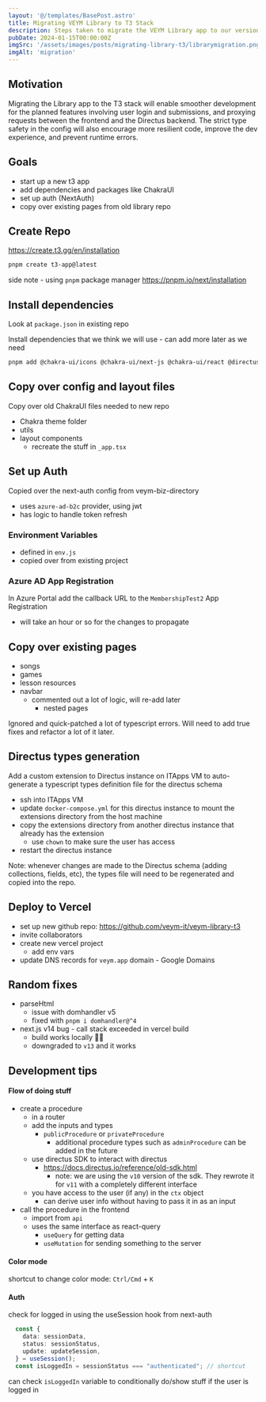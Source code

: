 ```yaml
---
layout: '@/templates/BasePost.astro'
title: Migrating VEYM Library to T3 Stack
description: Steps taken to migrate the VEYM Library app to our version of the T3 stack.
pubDate: 2024-01-15T00:00:00Z
imgSrc: '/assets/images/posts/migrating-library-t3/librarymigration.png'
imgAlt: 'migration'
---
```


## Motivation

Migrating the Library app to the T3 stack will enable smoother development for the planned features involving user login and submissions, and proxying requests between the frontend and the Directus backend.  The strict type safety in the config will also encourage more resilient code, improve the dev experience, and prevent runtime errors.

## Goals

- start up a new t3 app
- add dependencies and packages like ChakraUI
- set up auth (NextAuth)
- copy over existing pages from old library repo

## Create Repo

https://create.t3.gg/en/installation

```bash
pnpm create t3-app@latest
```

side note - using `pnpm` package manager https://pnpm.io/next/installation

## Install dependencies

Look at `package.json` in existing repo

Install dependencies that we think we will use - can add more later as we need

```bash
pnpm add @chakra-ui/icons @chakra-ui/next-js @chakra-ui/react @directus/sdk@10 @emotion/react @emotion/styled @nikolovlazar/chakra-ui-prose axios date-fns date-fns-tz html-react-parser html-to-text next-plausible next-seo parameterize plaiceholder react-hook-form react-icons react-lite-youtube-embed react-scroll-up unist-util-visit
```

## Copy over config and layout files

Copy over old ChakraUI files needed to new repo
- Chakra theme folder 
- utils
- layout components
  - recreate the stuff in `_app.tsx`

## Set up Auth

Copied over the next-auth config from veym-biz-directory

- uses `azure-ad-b2c` provider, using jwt 
- has logic to handle token refresh

### Environment Variables

- defined in `env.js`
- copied over from existing project

### Azure AD App Registration

In Azure Portal add the callback URL to the `MembershipTest2` App Registration
- will take an hour or so for the changes to propagate

## Copy over existing pages

- songs
- games
- lesson resources
- navbar
  - commented out a lot of logic, will re-add later
    - nested pages

Ignored and quick-patched a lot of typescript errors. Will need to add true fixes and refactor a lot of it later.

## Directus types generation
Add a custom extension to Directus instance on ITApps VM to auto-generate a typescript types definition file for the directus schema
- ssh into ITApps VM
- update `docker-compose.yml` for this directus instance to mount the extensions directory from the host machine
- copy the extensions directory from another directus instance that already has the extension
  - use `chown` to make sure the user has access
- restart the directus instance

Note: whenever changes are made to the Directus schema (adding collections, fields, etc), the types file will need to be regenerated and copied into the repo.

## Deploy to Vercel
- set up new github repo: https://github.com/veym-it/veym-library-t3
- invite collaborators
- create new vercel project
  - add env vars
- update DNS records for `veym.app` domain - Google Domains

## Random fixes
- parseHtml
  - issue with domhandler v5
  - fixed with `pnpm i domhandler@^4`
- next.js v14 bug - call stack exceeded in vercel build
  - build works locally 🤷‍♀️
  - downgraded to `v13` and it works

## Development tips

#### Flow of doing stuff
- create a procedure 
  - in a router
  - add the inputs and types
    - `publicProcedure` or `privateProcedure`
      - additional procedure types such as `adminProcedure` can be added in the future
  - use directus SDK to interact with directus 
    - https://docs.directus.io/reference/old-sdk.html
      - note: we are using the `v10` version of the sdk. They rewrote it for `v11` with a completely different interface
  - you have access to the user (if any) in the `ctx` object
    - can derive user info without having to pass it in as an input
- call the procedure in the frontend
  - import from `api`
  - uses the same interface as react-query
    - `useQuery` for getting data
    - `useMutation` for sending something to the server

#### Color mode
shortcut to change color mode: `Ctrl/Cmd` + `K`

#### Auth
check for logged in using the useSession hook from next-auth
```ts
  const {
    data: sessionData,
    status: sessionStatus,
    update: updateSession,
  } = useSession();
  const isLoggedIn = sessionStatus === "authenticated"; // shortcut
```
can check `isLoggedIn` variable to conditionally do/show stuff if the user is logged in


